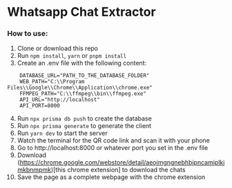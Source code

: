 # Whatsapp Chat Extractor

### How to use:

1. Clone or download this repo
2. Run `npm install`, `yarn` or `pnpm install`
3. Create an .env file with the following content:
```
    DATABASE_URL="PATH_TO_THE_DATABASE_FOLDER"
    WEB_PATH="C:\\Program Files\\Google\\Chrome\\Application\\chrome.exe"
    FFMPEG_PATH="C:\\ffmpeg\\bin\\ffmpeg.exe"
    API_URL="http://localhost"
    API_PORT=8000
```
4. Run `npx prisma db push` to create the database
5. Run `npx prisma generate` to generate the client
6. Run `yarn dev` to start the server
7. Watch the terminal for the QR code link and scan it with your phone
8. Go to http://localhost:8000 or whatever port you set in the .env file
9. Download (https://chrome.google.com/webstore/detail/aeojmgngnebhbjpncamiplkimkbnmpmk)[this chrome extension] to download the chats
10. Save the page as a complete webpage with the chrome extension